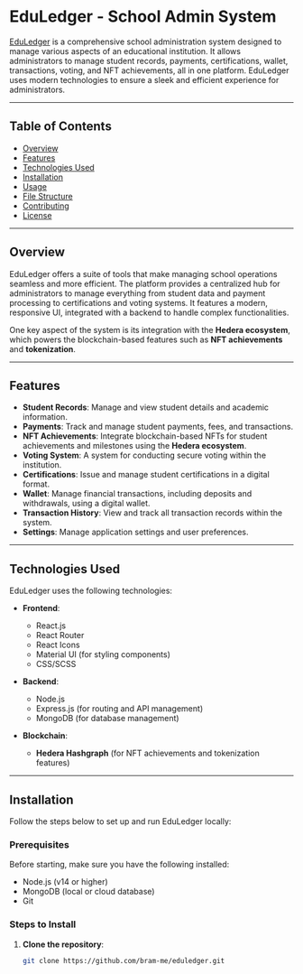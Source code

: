 # EduLedger - School Admin System

[EduLedger](https://eduledger.netlify.app/) is a comprehensive school administration system designed to manage various aspects of an educational institution. It allows administrators to manage student records, payments, certifications, wallet, transactions, voting, and NFT achievements, all in one platform. EduLedger uses modern technologies to ensure a sleek and efficient experience for administrators.

---

## Table of Contents

- [Overview](#overview)
- [Features](#features)
- [Technologies Used](#technologies-used)
- [Installation](#installation)
- [Usage](#usage)
- [File Structure](#file-structure)
- [Contributing](#contributing)
- [License](#license)

---

## Overview

EduLedger offers a suite of tools that make managing school operations seamless and more efficient. The platform provides a centralized hub for administrators to manage everything from student data and payment processing to certifications and voting systems. It features a modern, responsive UI, integrated with a backend to handle complex functionalities. 

One key aspect of the system is its integration with the **Hedera ecosystem**, which powers the blockchain-based features such as **NFT achievements** and **tokenization**.

---

## Features

- **Student Records**: Manage and view student details and academic information.
- **Payments**: Track and manage student payments, fees, and transactions.
- **NFT Achievements**: Integrate blockchain-based NFTs for student achievements and milestones using the **Hedera ecosystem**.
- **Voting System**: A system for conducting secure voting within the institution.
- **Certifications**: Issue and manage student certifications in a digital format.
- **Wallet**: Manage financial transactions, including deposits and withdrawals, using a digital wallet.
- **Transaction History**: View and track all transaction records within the system.
- **Settings**: Manage application settings and user preferences.

---

## Technologies Used

EduLedger uses the following technologies:

- **Frontend**:
  - React.js
  - React Router
  - React Icons
  - Material UI (for styling components)
  - CSS/SCSS

- **Backend**:
  - Node.js
  - Express.js (for routing and API management)
  - MongoDB (for database management)

- **Blockchain**:
  - **Hedera Hashgraph** (for NFT achievements and tokenization features)

---

## Installation

Follow the steps below to set up and run EduLedger locally:

### Prerequisites

Before starting, make sure you have the following installed:

- Node.js (v14 or higher)
- MongoDB (local or cloud database)
- Git

### Steps to Install

1. **Clone the repository**:

   ```bash
   git clone https://github.com/bram-me/eduledger.git
